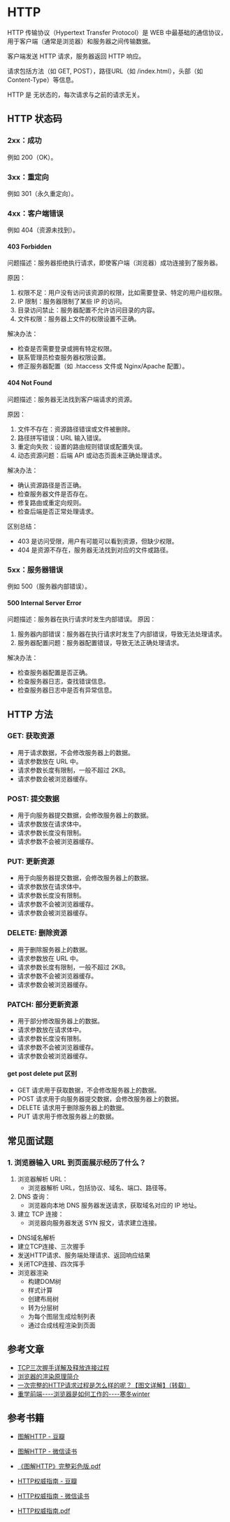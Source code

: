 # HTTP

HTTP 传输协议（Hypertext Transfer Protocol）是 WEB 中最基础的通信协议，
用于客户端（通常是浏览器）和服务器之间传输数据。

客户端发送 HTTP 请求，服务器返回 HTTP 响应。

请求包括方法（如 GET, POST），路径URL（如 /index.html），头部（如 Content-Type）等信息。

HTTP 是 无状态的，每次请求与之前的请求无关。

## HTTP 状态码

### 2xx：成功

例如 200（OK）。

### 3xx：重定向

例如 301（永久重定向）。

### 4xx：客户端错误

例如 404（资源未找到）。

#### 403 Forbidden

问题描述：服务器拒绝执行请求，即使客户端（浏览器）成功连接到了服务器。

原因：

1. 权限不足：用户没有访问该资源的权限，比如需要登录、特定的用户组权限。
2. IP 限制：服务器限制了某些 IP 的访问。
3. 目录访问禁止：服务器配置不允许访问目录的内容。
4. 文件权限：服务器上文件的权限设置不正确。

解决办法：

- 检查是否需要登录或拥有特定权限。
- 联系管理员检查服务器权限设置。
- 修正服务器配置（如 .htaccess 文件或 Nginx/Apache 配置）。

#### 404 Not Found

问题描述：服务器无法找到客户端请求的资源。

原因：

1. 文件不存在：资源路径错误或文件被删除。
2. 路径拼写错误：URL 输入错误。
3. 重定向失败：设置的路由规则错误或配置失误。
4. 动态资源问题：后端 API 或动态页面未正确处理请求。

解决办法：

- 确认资源路径是否正确。
- 检查服务器文件是否存在。
- 修复路由或重定向规则。
- 检查后端是否正常处理请求。

区别总结：

- 403 是访问受限，用户有可能可以看到资源，但缺少权限。
- 404 是资源不存在，服务器无法找到对应的文件或路径。

### 5xx：服务器错误

例如 500（服务器内部错误）。

#### 500 Internal Server Error

问题描述：服务器在执行请求时发生内部错误。
原因：

1. 服务器内部错误：服务器在执行请求时发生了内部错误，导致无法处理请求。
2. 服务器配置问题：服务器配置错误，导致无法正确处理请求。

解决办法：

- 检查服务器配置是否正确。
- 检查服务器日志，查找错误信息。
- 检查服务器日志中是否有异常信息。

## HTTP 方法

### GET: 获取资源

- 用于请求数据，不会修改服务器上的数据。
- 请求参数放在 URL 中。
- 请求参数长度有限制，一般不超过 2KB。
- 请求参数会被浏览器缓存。

### POST: 提交数据

- 用于向服务器提交数据，会修改服务器上的数据。
- 请求参数放在请求体中。
- 请求参数长度没有限制。
- 请求参数不会被浏览器缓存。

### PUT: 更新资源

- 用于向服务器提交数据，会修改服务器上的数据。
- 请求参数放在请求体中。
- 请求参数长度没有限制。
- 请求参数不会被浏览器缓存。
- 请求参数会被浏览器缓存。

### DELETE: 删除资源

- 用于删除服务器上的数据。
- 请求参数放在 URL 中。
- 请求参数长度有限制，一般不超过 2KB。
- 请求参数不会被浏览器缓存。
- 请求参数会被浏览器缓存。

### PATCH: 部分更新资源

- 用于部分修改服务器上的数据。
- 请求参数放在请求体中。
- 请求参数长度没有限制。
- 请求参数不会被浏览器缓存。
- 请求参数会被浏览器缓存。

#### get post delete put 区别

- GET 请求用于获取数据，不会修改服务器上的数据。
- POST 请求用于向服务器提交数据，会修改服务器上的数据。
- DELETE 请求用于删除服务器上的数据。
- PUT 请求用于修改服务器上的数据。

## 常见面试题

### 1. 浏览器输入 URL 到页面展示经历了什么？

1. 浏览器解析 URL：
    - 浏览器解析 URL，包括协议、域名、端口、路径等。
2. DNS 查询：
    - 浏览器向本地 DNS 服务器发送请求，获取域名对应的 IP 地址。
3. 建立 TCP 连接：
    - 浏览器向服务器发送 SYN 报文，请求建立连接。

- DNS域名解析
- 建立TCP连接、三次握手
- 发送HTTP请求、服务端处理请求、返回响应结果
- 关闭TCP连接、四次挥手
- 浏览器渲染
  - 构建DOM树
  - 样式计算
  - 创建布局树
  - 转为分层树
  - 为每个图层生成绘制列表
  - 通过合成线程渲染到页面


## 参考文章

- [TCP三次握手详解及释放连接过程](https://blog.csdn.net/oney139/article/details/8103223)
- [浏览器的渲染原理简介](https://coolshell.cn/articles/9666.html)
- [一次完整的HTTP请求过程是怎么样的呢？【图文详解】（转载）](https://www.cnblogs.com/Durant0420/p/14989913.html)
- [重学前端----浏览器是如何工作的----寒冬winter](https://www.cnblogs.com/ssaylo/p/12624424.html)

## 参考书籍

- [图解HTTP - 豆瓣](https://book.douban.com/subject/25863515/)
- [图解HTTP - 微信读书](https://weread.qq.com/web/bookDetail/3da32b505dd9f43da9a1aca)
- [《图解HTTP》完整彩色版.pdf](https://github.com/artiely/notes/blob/master/book/%E3%80%8A%E5%9B%BE%E8%A7%A3HTTP%E3%80%8B%E5%AE%8C%E6%95%B4%E5%BD%A9%E8%89%B2%E7%89%88.pdf)

- [HTTP权威指南 - 豆瓣](https://book.douban.com/subject/10746113/)
- [HTTP权威指南 - 微信读书](https://yd.qq.com/web/bookDetail/1d9321c0718ff5e11d9afe8)
- [HTTP权威指南.pdf](https://awesome-programming-books.github.io/http/HTTP%E6%9D%83%E5%A8%81%E6%8C%87%E5%8D%97.pdf)